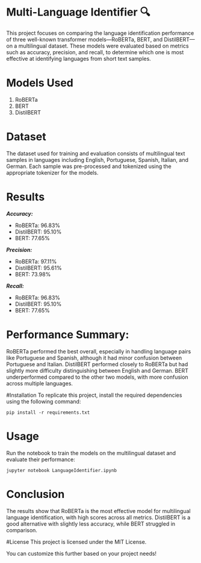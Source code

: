 # Multi-Language Identifier 🔍
This project focuses on comparing the language identification performance of three well-known transformer models—RoBERTa, BERT, and DistilBERT—on a multilingual dataset. These models were evaluated based on metrics such as accuracy, precision, and recall, to determine which one is most effective at identifying languages from short text samples.

# Models Used
1. RoBERTa
2. BERT
3. DistilBERT
   
# Dataset
The dataset used for training and evaluation consists of multilingual text samples in languages including English, Portuguese, Spanish, Italian, and German. Each sample was pre-processed and tokenized using the appropriate tokenizer for the models.

# Results
***Accuracy:***  
- RoBERTa: 96.83%  
- DistilBERT: 95.10%  
- BERT: 77.65%

***Precision:***  
- RoBERTa: 97.11%  
- DistilBERT: 95.61%  
- BERT: 73.98%  

***Recall:***  
- RoBERTa: 96.83%  
- DistilBERT: 95.10%  
- BERT: 77.65%  

# Performance Summary:
RoBERTa performed the best overall, especially in handling language pairs like Portuguese and Spanish, although it had minor confusion between Portuguese and Italian.
DistilBERT performed closely to RoBERTa but had slightly more difficulty distinguishing between English and German.
BERT underperformed compared to the other two models, with more confusion across multiple languages.

#Installation
To replicate this project, install the required dependencies using the following command:

```
pip install -r requirements.txt
```

# Usage
Run the notebook to train the models on the multilingual dataset and evaluate their performance:

```
jupyter notebook LanguageIdentifier.ipynb
```

# Conclusion
The results show that RoBERTa is the most effective model for multilingual language identification, with high scores across all metrics. DistilBERT is a good alternative with slightly less accuracy, while BERT struggled in comparison.

#License
This project is licensed under the MIT License.

You can customize this further based on your project needs! ​
